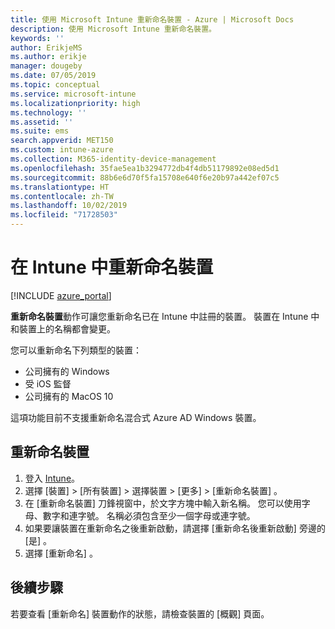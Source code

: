 ```yaml
---
title: 使用 Microsoft Intune 重新命名裝置 - Azure | Microsoft Docs
description: 使用 Microsoft Intune 重新命名裝置。
keywords: ''
author: ErikjeMS
ms.author: erikje
manager: dougeby
ms.date: 07/05/2019
ms.topic: conceptual
ms.service: microsoft-intune
ms.localizationpriority: high
ms.technology: ''
ms.assetid: ''
ms.suite: ems
search.appverid: MET150
ms.custom: intune-azure
ms.collection: M365-identity-device-management
ms.openlocfilehash: 35fae5ea1b3294772db4f4db51179892e08ed5d1
ms.sourcegitcommit: 88b6e6d70f5fa15708e640f6e20b97a442ef07c5
ms.translationtype: HT
ms.contentlocale: zh-TW
ms.lasthandoff: 10/02/2019
ms.locfileid: "71728503"
---
```

# <a name="rename-a-device-in-intune"></a>在 Intune 中重新命名裝置


[!INCLUDE [azure_portal](../includes/azure_portal.md)]

**重新命名裝置**動作可讓您重新命名已在 Intune 中註冊的裝置。 裝置在 Intune 中和裝置上的名稱都會變更。

您可以重新命名下列類型的裝置：
- 公司擁有的 Windows 
- 受 iOS 監督
- 公司擁有的 MacOS 10

這項功能目前不支援重新命名混合式 Azure AD Windows 裝置。

## <a name="rename-a-device"></a>重新命名裝置

1. 登入 [Intune](https://go.microsoft.com/fwlink/?linkid=2090973)。
3. 選擇 [裝置]   > [所有裝置]  > 選擇裝置 > [更多]   > [重新命名裝置]  。
4. 在 [重新命名裝置]  刀鋒視窗中，於文字方塊中輸入新名稱。 您可以使用字母、數字和連字號。 名稱必須包含至少一個字母或連字號。
5. 如果要讓裝置在重新命名之後重新啟動，請選擇 [重新命名後重新啟動]  旁邊的 [是]  。
6. 選擇 [重新命名]  。



## <a name="next-steps"></a>後續步驟

若要查看 [重新命名]  裝置動作的狀態，請檢查裝置的 [概觀]  頁面。
